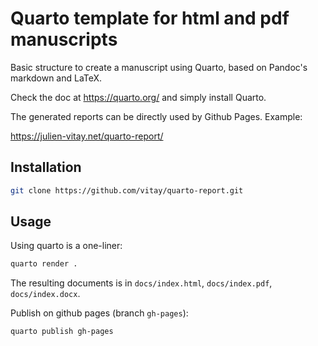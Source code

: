 # Quarto template for html and pdf manuscripts

Basic structure to create a manuscript using Quarto, based on Pandoc's markdown and LaTeX. 

Check the doc at <https://quarto.org/> and simply install Quarto.

The generated reports can be directly used by Github Pages. Example:

<https://julien-vitay.net/quarto-report/>

## Installation

```bash
git clone https://github.com/vitay/quarto-report.git
```


## Usage

Using quarto is a one-liner:

```bash
quarto render .
```

The resulting documents is in `docs/index.html`, `docs/index.pdf`, `docs/index.docx`.

Publish on github pages (branch `gh-pages`):

```bash
quarto publish gh-pages
```

